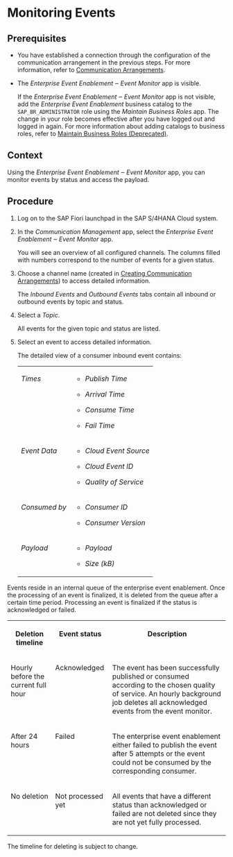 <!-- loiocb54df9dfc9d4278a3f65eb232dc167d -->

# Monitoring Events



## Prerequisites

-   You have established a connection through the configuration of the communication arrangement in the previous steps. For more information, refer to [Communication Arrangements](communication-arrangements-2144420.md).

-   The *Enterprise Event Enablement ‒ Event Monitor* app is visible.

    If the *Enterprise Event Enablement ‒ Event Monitor* app is not visible, add the *Enterprise Event Enablement* business catalog to the `SAP_BR_ADMINISTRATOR` role using the *Maintain Business Roles* app. The change in your role becomes effective after you have logged out and logged in again. For more information about adding catalogs to business roles, refer to [Maintain Business Roles \(Deprecated\)](maintain-business-roles-deprecated-8980ad0.md).




## Context

Using the *Enterprise Event Enablement ‒ Event Monitor* app, you can monitor events by status and access the payload.



## Procedure

1.  Log on to the SAP Fiori launchpad in the SAP S/4HANA Cloud system.

2.  In the *Communication Management* app, select the *Enterprise Event Enablement ‒ Event Monitor* app.

    You will see an overview of all configured channels. The columns filled with numbers correspond to the number of events for a given status.

3.  Choose a channel name \(created in [Creating Communication Arrangements](creating-communication-arrangements-78ababb.md)\) to access detailed information.

    The *Inbound Events* and *Outbound Events* tabs contain all inbound or outbound events by topic and status.

4.  Select a *Topic*.

    All events for the given topic and status are listed.

5.  Select an event to access detailed information.

    The detailed view of a consumer inbound event contains:


    <table>
    <tr>
    <td valign="top">
    
    *Times*


    
    </td>
    <td valign="top">
    
    -   *Publish Time*

    -   *Arrival Time*

    -   *Consume Time*

    -   *Fail Time*



    
    </td>
    </tr>
    <tr>
    <td valign="top">
    
    *Event Data*


    
    </td>
    <td valign="top">
    
    -   *Cloud Event Source*

    -   *Cloud Event ID*

    -   *Quality of Service*



    
    </td>
    </tr>
    <tr>
    <td valign="top">
    
    *Consumed by*


    
    </td>
    <td valign="top">
    
    -   *Consumer ID*

    -   *Consumer Version*



    
    </td>
    </tr>
    <tr>
    <td valign="top">
    
    *Payload*


    
    </td>
    <td valign="top">
    
    -   *Payload*

    -   *Size \(kB\)*



    
    </td>
    </tr>
    </table>
    



Events reside in an internal queue of the enterprise event enablement. Once the processing of an event is finalized, it is deleted from the queue after a certain time period. Processing an event is finalized if the status is acknowledged or failed.


<table>
<tr>
<th valign="top">

Deletion timeline



</th>
<th valign="top">

Event status



</th>
<th valign="top">

Description



</th>
</tr>
<tr>
<td valign="top">

Hourly before the current full hour



</td>
<td valign="top">

Acknowledged



</td>
<td valign="top">

The event has been successfully published or consumed according to the chosen quality of service. An hourly background job deletes all acknowledged events from the event monitor.



</td>
</tr>
<tr>
<td valign="top">

After 24 hours



</td>
<td valign="top">

Failed



</td>
<td valign="top">

The enterprise event enablement either failed to publish the event after 5 attempts or the event could not be consumed by the corresponding consumer.



</td>
</tr>
<tr>
<td valign="top">

No deletion



</td>
<td valign="top">

Not processed yet



</td>
<td valign="top">

All events that have a different status than acknowledged or failed are not deleted since they are not yet fully processed.



</td>
</tr>
</table>

The timeline for deleting is subject to change.

